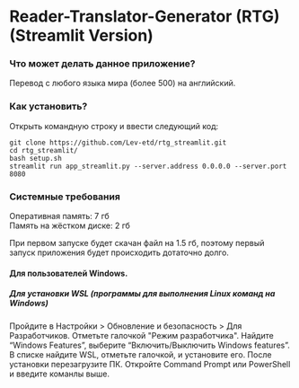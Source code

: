 # Reader-Translator-Generator (RTG)  (Streamlit Version)

### Что может делать данное приложение?

Перевод с любого языка мира (более 500) на английский.

### Как установить? 

Открыть командную строку и ввести следующий код: 
```
git clone https://github.com/Lev-etd/rtg_streamlit.git
cd rtg_streamlit/
bash setup.sh
streamlit run app_streamlit.py --server.address 0.0.0.0 --server.port 8080
```
### Системные требования
Оперативная память: 7 гб  
Память на жёстком диске: 2 гб

При первом запуске будет скачан файл на 1.5 гб, поэтому первый запуск приложения будет происходить дотаточно долго.

#### Для пользователей Windows. 
##### Для установки WSL (программы для выполнения Linux команд на Windows) 

Пройдите в Настройки > Обновление и безопасность > Для Разработчиков. Отметьте галочкой "Режим разработчика". Найдите “Windows Features”, выберите “Включить/Выключить Windows features”.
В списке найдите WSL, отметьте галочкой, и установите его. После установки перезагрузите ПК. Откройте Command Prompt или PowerShell и введите команлы выше.
